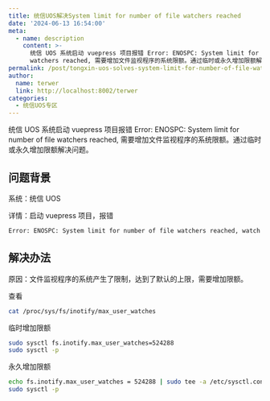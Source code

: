 ```yaml
---
title: 统信UOS解决System limit for number of file watchers reached
date: '2024-06-13 16:54:00'
meta:
  - name: description
    content: >-
      统信 UOS 系统启动 vuepress 项目报错 Error: ENOSPC: System limit for number of file
      watchers reached, 需要增加文件监视程序的系统限额。通过临时或永久增加限额解决问题。
permalink: /post/tongxin-uos-solves-system-limit-for-number-of-file-watchers-reached.html
author:
  name: terwer
  link: http://localhost:8002/terwer
categories:
  - 统信UOS专区
---
```

统信 UOS 系统启动 vuepress 项目报错 Error: ENOSPC: System limit for number of file watchers reached, 需要增加文件监视程序的系统限额。通过临时或永久增加限额解决问题。

<!-- more -->




## 问题背景

系统：统信 UOS

详情：启动 vuepress 项目，报错

```bash
Error: ENOSPC: System limit for number of file watchers reached, watch '/home/terwer/mydocs/src.terwer.github.io/docs'
```

## 解决办法

原因：文件监视程序的系统产生了限制，达到了默认的上限，需要增加限额。

查看

```bash
cat /proc/sys/fs/inotify/max_user_watches
```

临时增加限额

```bash
sudo sysctl fs.inotify.max_user_watches=524288 
sudo sysctl -p
```

永久增加限额

```bash
echo fs.inotify.max_user_watches = 524288 | sudo tee -a /etc/sysctl.conf 
sudo sysctl -p
```
